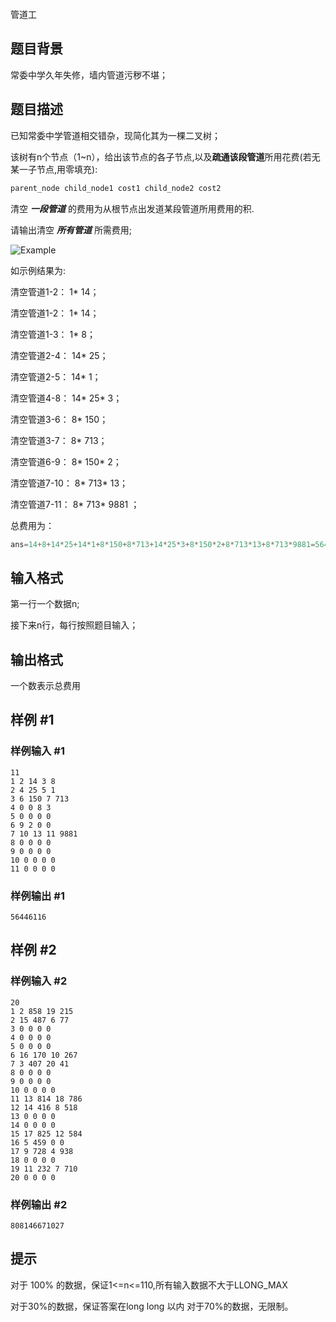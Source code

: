 ```

```

管道工

## 题目背景

常委中学久年失修，墙内管道污秽不堪；

## 题目描述

已知常委中学管道相交错杂，现简化其为一棵二叉树；

该树有n个节点（1~n），给出该节点的各子节点,以及**疏通该段管道**所用花费(若无某一子节点,用零填充):

```cpp
parent_node child_node1 cost1 child_node2 cost2
```

清空  _**一段管道**_  的费用为从根节点出发道某段管道所用费用的积.

请输出清空  _**所有管道**_  所需费用;

![Example](https://cdn.luogu.com.cn/upload/image_hosting/ziibsa6c.png)

如示例结果为:

清空管道1-2：  1* 14；

清空管道1-2：  1* 14；

清空管道1-3：  1* 8；

清空管道2-4：  14* 25；

清空管道2-5：  14* 1；

清空管道4-8：  14* 25* 3；

清空管道3-6： 8* 150；

清空管道3-7：  8* 713；

清空管道6-9：  8* 150* 2；

清空管道7-10：  8* 713* 13；

清空管道7-11：  8* 713* 9881 ；

总费用为：

```cpp
ans=14+8+14*25+14*1+8*150+8*713+14*25*3+8*150*2+8*713*13+8*713*9881=56446116
```

## 输入格式

第一行一个数据n;

接下来n行，每行按照题目输入；

## 输出格式

一个数表示总费用

## 样例 #1

### 样例输入 #1

```
11
1 2 14 3 8
2 4 25 5 1
3 6 150 7 713
4 0 0 8 3
5 0 0 0 0
6 9 2 0 0
7 10 13 11 9881
8 0 0 0 0
9 0 0 0 0 
10 0 0 0 0
11 0 0 0 0
```

### 样例输出 #1

```
56446116
```

## 样例 #2

### 样例输入 #2

```
20
1 2 858 19 215
2 15 487 6 77
3 0 0 0 0
4 0 0 0 0
5 0 0 0 0
6 16 170 10 267
7 3 407 20 41
8 0 0 0 0
9 0 0 0 0
10 0 0 0 0
11 13 814 18 786
12 14 416 8 518
13 0 0 0 0
14 0 0 0 0
15 17 825 12 584
16 5 459 0 0
17 9 728 4 938
18 0 0 0 0
19 11 232 7 710
20 0 0 0 0
```

### 样例输出 #2

```
808146671027
```

## 提示

对于 100% 的数据，保证1<=n<=110,所有输入数据不大于LLONG_MAX

对于30%的数据，保证答案在long long 以内
对于70%的数据，无限制。
